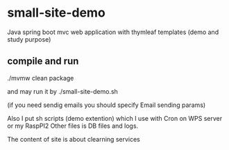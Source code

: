 small-site-demo
===============

Java spring boot mvc web application with thymleaf templates (demo and study purpose)

compile and run
---------------
./mvmw clean package

and may run it by
./small-site-demo.sh

(if you need sendig emails you should specify Email sending params)

Also I put sh scripts (demo extention) which I use with Cron on WPS server or my RaspPI2
Other files is DB files and logs.

The content of site is about clearning services